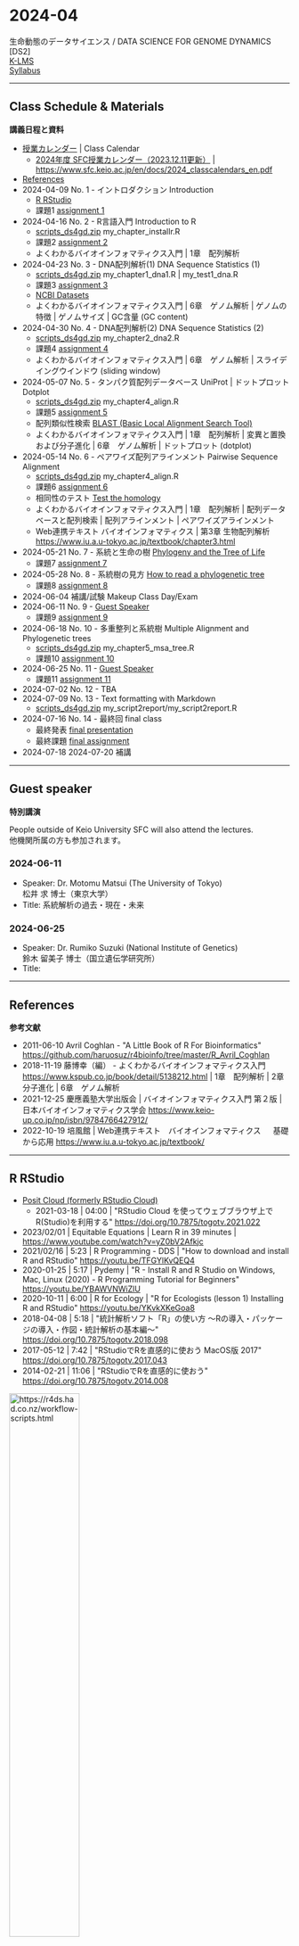 # 2024-04

生命動態のデータサイエンス / DATA SCIENCE FOR GENOME DYNAMICS [DS2]  
[K-LMS](https://lms.keio.jp/courses/91203)  
[Syllabus](https://syllabus.sfc.keio.ac.jp/courses/2024_41550)

----------

## Class Schedule & Materials
**講義日程と資料**

- [授業カレンダー](https://www.sfc.keio.ac.jp/contact/class_calendar.html) | Class Calendar
  - [2024年度 SFC授業カレンダー（2023.12.11更新）](https://www.sfc.keio.ac.jp/doc/2024_classcalendars_jp.pdf) | https://www.sfc.keio.ac.jp/en/docs/2024_classcalendars_en.pdf
- [References](#references)
- 2024-04-09 No. 1 - イントロダクション Introduction
  - [R RStudio](#r-rstudio)
  - 課題1 [assignment 1](https://github.com/haruosuz/DS4GD/blob/master/2024-04/CaseStudy.md#assignment-1)
- 2024-04-16 No. 2 - R言語入門 Introduction to R
  - [scripts_ds4gd.zip](https://github.com/haruosuz/DS4GD/raw/master/2024-04/scripts_ds4gd.zip) my_chapter_installr.R
  - 課題2 [assignment 2](https://github.com/haruosuz/DS4GD/blob/master/2024-04/CaseStudy.md#assignment-2)
  - よくわかるバイオインフォマティクス入門 | 1章　配列解析
- 2024-04-23 No. 3 - DNA配列解析(1) DNA Sequence Statistics (1)
  - [scripts_ds4gd.zip](https://github.com/haruosuz/DS4GD/raw/master/2024-04/scripts_ds4gd.zip) my_chapter1_dna1.R | my_test1_dna.R
  - 課題3 [assignment 3](https://github.com/haruosuz/DS4GD/blob/master/2024-04/CaseStudy.md#assignment-3)
  - [NCBI Datasets](https://github.com/haruosuz/DS4GD/blob/master/CaseStudy.md#ncbi-datasets)
  - よくわかるバイオインフォマティクス入門 | 6章　ゲノム解析 | ゲノムの特徴 | ゲノムサイズ | GC含量 (GC content)
- 2024-04-30 No. 4 - DNA配列解析(2) DNA Sequence Statistics (2)
  - [scripts_ds4gd.zip](https://github.com/haruosuz/DS4GD/raw/master/2024-04/scripts_ds4gd.zip) my_chapter2_dna2.R
  - 課題4 [assignment 4](https://github.com/haruosuz/DS4GD/blob/master/2024-04/CaseStudy.md#assignment-4)
  - よくわかるバイオインフォマティクス入門 | 6章　ゲノム解析 | スライデイングウインドウ (sliding window)
- 2024-05-07 No. 5 - タンパク質配列データベース UniProt | ドットプロット Dotplot
  - [scripts_ds4gd.zip](https://github.com/haruosuz/DS4GD/raw/master/2024-04/scripts_ds4gd.zip) my_chapter4_align.R
  - 課題5 [assignment 5](https://github.com/haruosuz/DS4GD/blob/master/2024-04/CaseStudy.md#assignment-5)
  - 配列類似性検索 [BLAST (Basic Local Alignment Search Tool)](https://github.com/haruosuz/DS4GD/blob/master/CaseStudy.md#blast)
  - よくわかるバイオインフォマティクス入門 | 1章　配列解析 | 変異と置換および分子進化 | 6章　ゲノム解析 | ドットプロット (dotplot)
- 2024-05-14 No. 6 - ペアワイズ配列アラインメント Pairwise Sequence Alignment
  - [scripts_ds4gd.zip](https://github.com/haruosuz/DS4GD/raw/master/2024-04/scripts_ds4gd.zip) my_chapter4_align.R
  - 課題6 [assignment 6](https://github.com/haruosuz/DS4GD/blob/master/2024-04/CaseStudy.md#assignment-6)
  - 相同性のテスト [Test the homology](https://github.com/haruosuz/DS4GD/blob/master/CaseStudy.md#ncbi-blast)
  - よくわかるバイオインフォマティクス入門 | 1章　配列解析 | 配列データベースと配列検索 | 配列アラインメント | ペアワイズアラインメント
  - Web連携テキスト バイオインフォマティクス | 第3章 生物配列解析 https://www.iu.a.u-tokyo.ac.jp/textbook/chapter3.html
- 2024-05-21 No. 7 - 系統と生命の樹 [Phylogeny and the Tree of Life](https://www.maruzen-publishing.co.jp/files/書籍営業部/講義用資料/2018/キャンベル11授業用パワポサンプル26_Lecture_Presentation.pdf)
  - 課題7 [assignment 7](https://github.com/haruosuz/DS4GD/blob/master/2024-04/CaseStudy.md#assignment-7)
- 2024-05-28 No. 8 - 系統樹の見方 [How to read a phylogenetic tree](https://artic.network/how-to-read-a-tree.html)
  - 課題8 [assignment 8](https://github.com/haruosuz/DS4GD/blob/master/2024-04/CaseStudy.md#assignment-8)
- 2024-06-04 補講/試験 Makeup Class Day/Exam
- 2024-06-11 No. 9 - [Guest Speaker](#guest-speaker)
  - 課題9 [assignment 9](https://github.com/haruosuz/DS4GD/blob/master/2024-04/CaseStudy.md#assignment-9)
- 2024-06-18 No. 10 - 多重整列と系統樹 Multiple Alignment and Phylogenetic trees
  - [scripts_ds4gd.zip](https://github.com/haruosuz/DS4GD/raw/master/2024-04/scripts_ds4gd.zip) my_chapter5_msa_tree.R
  - 課題10 [assignment 10](https://github.com/haruosuz/DS4GD/blob/master/2024-04/CaseStudy.md#assignment-10)
- 2024-06-25 No. 11 - [Guest Speaker](#guest-speaker)
  - 課題11 [assignment 11](https://github.com/haruosuz/DS4GD/blob/master/2024-04/CaseStudy.md#assignment-11)
- 2024-07-02 No. 12 - TBA
- 2024-07-09 No. 13 - Text formatting with Markdown
  - [scripts_ds4gd.zip](https://github.com/haruosuz/DS4GD/raw/master/2024-04/scripts_ds4gd.zip) my_script2report/my_script2report.R
- 2024-07-16 No. 14 - 最終回 final class
  - 最終発表 [final presentation](#final-presentation)
  - 最終課題 [final assignment](https://github.com/haruosuz/DS4GD/blob/master/2024-04/CaseStudy.md#final-assignment)
- 2024-07-18 2024-07-20 補講

----------
## Guest speaker
**特別講演**

People outside of Keio University SFC will also attend the lectures.  
他機関所属の方も参加されます。  


### 2024-06-11
- Speaker: Dr. Motomu Matsui (The University of Tokyo)  
松井 求 博士（東京大学）
- Title: 系統解析の過去・現在・未来

### 2024-06-25
- Speaker: Dr. Rumiko Suzuki (National Institute of Genetics)  
鈴木 留美子 博士（国立遺伝学研究所）
- Title: 

----------
## References
**参考文献**

- 2011-06-10 Avril Coghlan - "A Little Book of R For Bioinformatics" https://github.com/haruosuz/r4bioinfo/tree/master/R_Avril_Coghlan
- 2018-11-19 藤博幸（編） - よくわかるバイオインフォマティクス入門 https://www.kspub.co.jp/book/detail/5138212.html | 1章　配列解析 | 2章　分子進化 | 6章　ゲノム解析
- 2021-12-25 慶應義塾大学出版会 | バイオインフォマティクス入門 第２版 | 日本バイオインフォマティクス学会 https://www.keio-up.co.jp/np/isbn/9784766427912/
- 2022-10-19 培風館 | Web連携テキスト　バイオインフォマティクス 　 基礎から応用 https://www.iu.a.u-tokyo.ac.jp/textbook/

----------
## R RStudio

- [Posit Cloud (formerly RStudio Cloud)](https://github.com/haruosuz/r4bioinfo/blob/master/references/RStudioCloud.md)
  - 2021-03-18 | 04:00 | "RStudio Cloud を使ってウェブブラウザ上でR(Studio)を利用する" https://doi.org/10.7875/togotv.2021.022
- 2023/02/01 | Equitable Equations | Learn R in 39 minutes | https://www.youtube.com/watch?v=yZ0bV2Afkjc
- 2021/02/16 | 5:23 | R Programming - DDS | "How to download and install R and RStudio" https://youtu.be/TFGYlKvQEQ4
- 2020-01-25 | 5:17 | Pydemy | "R - Install R and R Studio on Windows, Mac, Linux (2020) - R Programming Tutorial for Beginners" https://youtu.be/YBAWVNWiZlU
- 2020-10-11 | 6:00 | R for Ecology | "R for Ecologists (lesson 1) Installing R and RStudio" https://youtu.be/YKvkXKeGoa8
- 2018-04-08 | 5:18 | "統計解析ソフト「R」の使い方 〜Rの導入・パッケージの導入・作図・統計解析の基本編〜" https://doi.org/10.7875/togotv.2018.098
- 2017-05-12 | 7:42 | "RStudioでRを直感的に使おう MacOS版 2017" https://doi.org/10.7875/togotv.2017.043
- 2014-02-21 | 11:06 | "RStudioでRを直感的に使おう" https://doi.org/10.7875/togotv.2014.008

<img src="https://d33wubrfki0l68.cloudfront.net/8a64bb047429d7ae0e2acae35c40e421e6439bf6/80e5d/diagrams/rstudio-editor.png" alt="https://r4ds.had.co.nz/workflow-scripts.html" width=50%>

----------
